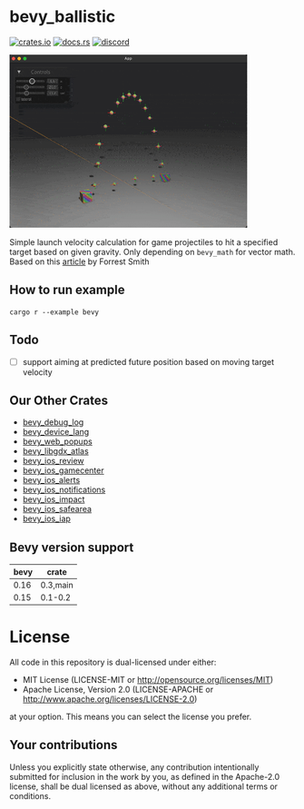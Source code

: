 # bevy_ballistic

[![crates.io][sh_crates]][lk_crates]
[![docs.rs][sh_docs]][lk_docs]
[![discord][sh_discord]][lk_discord]

[sh_crates]: https://img.shields.io/crates/v/bevy_ballistic.svg
[lk_crates]: https://crates.io/crates/bevy_ballistic
[sh_docs]: https://img.shields.io/docsrs/bevy_ballistic
[lk_docs]: https://docs.rs/bevy_ballistic/latest/bevy_ballistic/
[sh_discord]: https://img.shields.io/discord/1176858176897953872?label=discord&color=5561E6
[lk_discord]: https://discord.gg/rQNeEnMhus

![demo](./demo.gif)

Simple launch velocity calculation for game projectiles to hit a specified target based on given gravity. Only depending on `bevy_math` for vector math.
Based on this [article](https://www.forrestthewoods.com/blog/solving_ballistic_trajectories/) by Forrest Smith

## How to run example

```
cargo r --example bevy
```

## Todo

* [ ] support aiming at predicted future position based on moving target velocity

## Our Other Crates

- [bevy_debug_log](https://github.com/rustunit/bevy_debug_log)
- [bevy_device_lang](https://github.com/rustunit/bevy_device_lang)
- [bevy_web_popups](https://github.com/rustunit/bevy_web_popups)
- [bevy_libgdx_atlas](https://github.com/rustunit/bevy_libgdx_atlas)
- [bevy_ios_review](https://github.com/rustunit/bevy_ios_review)
- [bevy_ios_gamecenter](https://github.com/rustunit/bevy_ios_gamecenter)
- [bevy_ios_alerts](https://github.com/rustunit/bevy_ios_alerts)
- [bevy_ios_notifications](https://github.com/rustunit/bevy_ios_notifications)
- [bevy_ios_impact](https://github.com/rustunit/bevy_ios_impact)
- [bevy_ios_safearea](https://github.com/rustunit/bevy_ios_safearea)
- [bevy_ios_iap](https://github.com/rustunit/bevy_ios_iap)

## Bevy version support

|bevy|crate|
|---|---|
|0.16|0.3,main|
|0.15|0.1-0.2|

# License

All code in this repository is dual-licensed under either:

- MIT License (LICENSE-MIT or http://opensource.org/licenses/MIT)
- Apache License, Version 2.0 (LICENSE-APACHE or http://www.apache.org/licenses/LICENSE-2.0)

at your option. This means you can select the license you prefer.

## Your contributions
Unless you explicitly state otherwise, any contribution intentionally submitted for inclusion in the work by you, as defined in the Apache-2.0 license, shall be dual licensed as above, without any additional terms or conditions.

